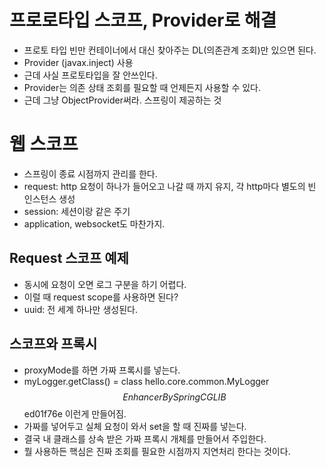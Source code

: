 # 프로로타입 스코프, Provider로 해결
- 프로토 타입 빈만 컨테이너에서 대신 찾아주는 DL(의존관계 조회)만 있으면 된다.
- Provider (javax.inject) 사용
- 근데 사실 프로토타입을 잘 안쓰인다.
- Provider는 의존 상태 조회를 필요할 때 언제든지 사용할 수 있다.
- 근데 그냥 ObjectProvider써라. 스프링이 제공하는 것

# 웹 스코프
- 스프링이 종료 시점까지 관리를 한다.
- request: http 요청이 하나가 들어오고 나갈 때 까지 유지, 각 http마다 별도의 빈 인스턴스 생성
- session: 세션이랑 같은 주기
- application, websocket도 마찬가지.
## Request 스코프 예제
- 동시에 요청이 오면 로그 구분을 하기 어렵다.
- 이럴 때 request scope를 사용하면 된다?
- uuid: 전 세계 하나만 생성된다.
## 스코프와 프록시
- proxyMode를 하면 가짜 프록시를 넣는다.
- myLogger.getClass() = class hello.core.common.MyLogger$$EnhancerBySpringCGLIB$$ed01f76e 이런게 만들어짐.
- 가짜를 넣어두고 실체 요청이 와서 set을 할 때 진짜를 넣는다.
- 결국 내 클래스를 상속 받은 가짜 프록시 개체를 만들어서 주입한다.
- 뭘 사용하든 핵심은 진짜 조회를 필요한 시점까지 지연처리 한다는 것이다.